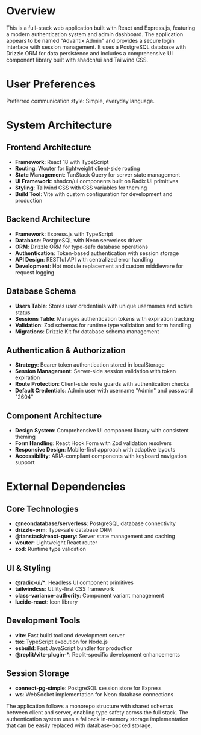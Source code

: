 # Overview

This is a full-stack web application built with React and Express.js, featuring a modern authentication system and admin dashboard. The application appears to be named "Advantix Admin" and provides a secure login interface with session management. It uses a PostgreSQL database with Drizzle ORM for data persistence and includes a comprehensive UI component library built with shadcn/ui and Tailwind CSS.

# User Preferences

Preferred communication style: Simple, everyday language.

# System Architecture

## Frontend Architecture
- **Framework**: React 18 with TypeScript
- **Routing**: Wouter for lightweight client-side routing
- **State Management**: TanStack Query for server state management
- **UI Framework**: shadcn/ui components built on Radix UI primitives
- **Styling**: Tailwind CSS with CSS variables for theming
- **Build Tool**: Vite with custom configuration for development and production

## Backend Architecture
- **Framework**: Express.js with TypeScript
- **Database**: PostgreSQL with Neon serverless driver
- **ORM**: Drizzle ORM for type-safe database operations
- **Authentication**: Token-based authentication with session storage
- **API Design**: RESTful API with centralized error handling
- **Development**: Hot module replacement and custom middleware for request logging

## Database Schema
- **Users Table**: Stores user credentials with unique usernames and active status
- **Sessions Table**: Manages authentication tokens with expiration tracking
- **Validation**: Zod schemas for runtime type validation and form handling
- **Migrations**: Drizzle Kit for database schema management

## Authentication & Authorization
- **Strategy**: Bearer token authentication stored in localStorage
- **Session Management**: Server-side session validation with token expiration
- **Route Protection**: Client-side route guards with authentication checks
- **Default Credentials**: Admin user with username "Admin" and password "2604"

## Component Architecture
- **Design System**: Comprehensive UI component library with consistent theming
- **Form Handling**: React Hook Form with Zod validation resolvers
- **Responsive Design**: Mobile-first approach with adaptive layouts
- **Accessibility**: ARIA-compliant components with keyboard navigation support

# External Dependencies

## Core Technologies
- **@neondatabase/serverless**: PostgreSQL database connectivity
- **drizzle-orm**: Type-safe database ORM
- **@tanstack/react-query**: Server state management and caching
- **wouter**: Lightweight React router
- **zod**: Runtime type validation

## UI & Styling
- **@radix-ui/***: Headless UI component primitives
- **tailwindcss**: Utility-first CSS framework
- **class-variance-authority**: Component variant management
- **lucide-react**: Icon library

## Development Tools
- **vite**: Fast build tool and development server
- **tsx**: TypeScript execution for Node.js
- **esbuild**: Fast JavaScript bundler for production
- **@replit/vite-plugin-***: Replit-specific development enhancements

## Session Storage
- **connect-pg-simple**: PostgreSQL session store for Express
- **ws**: WebSocket implementation for Neon database connections

The application follows a monorepo structure with shared schemas between client and server, enabling type safety across the full stack. The authentication system uses a fallback in-memory storage implementation that can be easily replaced with database-backed storage.